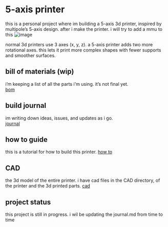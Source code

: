 # 5-axis printer

this is a personal project where im building a 5-axis 3d printer, inspired by multipole’s 5-axis design. after i make the printer. i will try to add a mmu to this
![image](https://github.com/user-attachments/assets/1437434e-2552-4c10-a3ee-b1c0cc9450fd)

normal 3d printers use 3 axes (x, y, z). a 5-axis printer adds two more rotational axes. this lets it print more complex shapes with fewer supports and smoother surfaces.  

## bill of materials (wip)

i’m keeping a list of all the parts i'm using. it’s not final yet.  
[bom](https://1drv.ms/x/c/a3f42e945c9caa44/EbQFKpQWxlxJoD3NqtjWvSIBQ96Bu_KVVyi092GPrF79ng?e=d1bzi9)

## build journal

im writing down ideas, issues, and updates as i go.  
[journal](https://github.com/Fastestkyo/5-axis-printer/blob/main/journal.md)

## how to guide

this is a tutorial for how to build this printer.
[how to](https://docs.google.com/presentation/d/14-imUmjOe8GsNLc_C2gs7DdIq2Uft8Xhfen-554Q0Uw/edit?usp=sharing)

## CAD
the 3d model of the entire printer.
i have cad files in the CAD directory, of the printer and the 3d printed parts.
[cad](https://a360.co/3HxWdIz)
## project status

this project is still in progress. i wil be updating the journal.md from time to time
